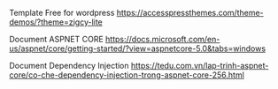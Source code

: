 Template Free for wordpress
https://accesspressthemes.com/theme-demos/?theme=zigcy-lite

Document ASPNET CORE
https://docs.microsoft.com/en-us/aspnet/core/getting-started/?view=aspnetcore-5.0&tabs=windows

Document Dependency Injection
https://tedu.com.vn/lap-trinh-aspnet-core/co-che-dependency-injection-trong-aspnet-core-256.html

<!---
ntthuan1998z/ntthuan1998z is a ✨ special ✨ repository because its `README.md` (this file) appears on your GitHub profile.
You can click the Preview link to take a look at your changes.
--->
